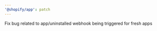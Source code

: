 ```yaml
---
'@shopify/app': patch
---
```


Fix bug related to app/uninstalled webhook being triggered for fresh apps
